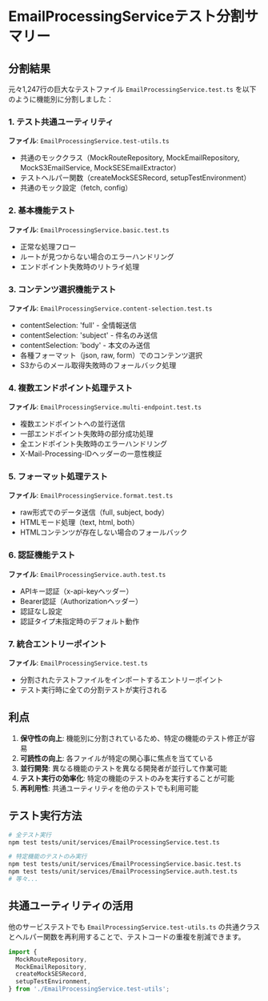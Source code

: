 # EmailProcessingServiceテスト分割サマリー

## 分割結果

元々1,247行の巨大なテストファイル `EmailProcessingService.test.ts` を以下のように機能別に分割しました：

### 1. テスト共通ユーティリティ
**ファイル**: `EmailProcessingService.test-utils.ts`
- 共通のモッククラス（MockRouteRepository, MockEmailRepository, MockS3EmailService, MockSESEmailExtractor）
- テストヘルパー関数（createMockSESRecord, setupTestEnvironment）
- 共通のモック設定（fetch, config）

### 2. 基本機能テスト
**ファイル**: `EmailProcessingService.basic.test.ts`
- 正常な処理フロー
- ルートが見つからない場合のエラーハンドリング
- エンドポイント失敗時のリトライ処理

### 3. コンテンツ選択機能テスト
**ファイル**: `EmailProcessingService.content-selection.test.ts`
- contentSelection: 'full' - 全情報送信
- contentSelection: 'subject' - 件名のみ送信
- contentSelection: 'body' - 本文のみ送信
- 各種フォーマット（json, raw, form）でのコンテンツ選択
- S3からのメール取得失敗時のフォールバック処理

### 4. 複数エンドポイント処理テスト
**ファイル**: `EmailProcessingService.multi-endpoint.test.ts`
- 複数エンドポイントへの並行送信
- 一部エンドポイント失敗時の部分成功処理
- 全エンドポイント失敗時のエラーハンドリング
- X-Mail-Processing-IDヘッダーの一意性検証

### 5. フォーマット処理テスト
**ファイル**: `EmailProcessingService.format.test.ts`
- raw形式でのデータ送信（full, subject, body）
- HTMLモード処理（text, html, both）
- HTMLコンテンツが存在しない場合のフォールバック

### 6. 認証機能テスト
**ファイル**: `EmailProcessingService.auth.test.ts`
- APIキー認証（x-api-keyヘッダー）
- Bearer認証（Authorizationヘッダー）
- 認証なし設定
- 認証タイプ未指定時のデフォルト動作

### 7. 統合エントリーポイント
**ファイル**: `EmailProcessingService.test.ts`
- 分割されたテストファイルをインポートするエントリーポイント
- テスト実行時に全ての分割テストが実行される

## 利点

1. **保守性の向上**: 機能別に分割されているため、特定の機能のテスト修正が容易
2. **可読性の向上**: 各ファイルが特定の関心事に焦点を当てている
3. **並行開発**: 異なる機能のテストを異なる開発者が並行して作業可能
4. **テスト実行の効率化**: 特定の機能のテストのみを実行することが可能
5. **再利用性**: 共通ユーティリティを他のテストでも利用可能

## テスト実行方法

```bash
# 全テスト実行
npm test tests/unit/services/EmailProcessingService.test.ts

# 特定機能のテストのみ実行
npm test tests/unit/services/EmailProcessingService.basic.test.ts
npm test tests/unit/services/EmailProcessingService.auth.test.ts
# 等々...
```

## 共通ユーティリティの活用

他のサービステストでも `EmailProcessingService.test-utils.ts` の共通クラスとヘルパー関数を再利用することで、テストコードの重複を削減できます。

```typescript
import {
  MockRouteRepository,
  MockEmailRepository,
  createMockSESRecord,
  setupTestEnvironment,
} from './EmailProcessingService.test-utils';
```
